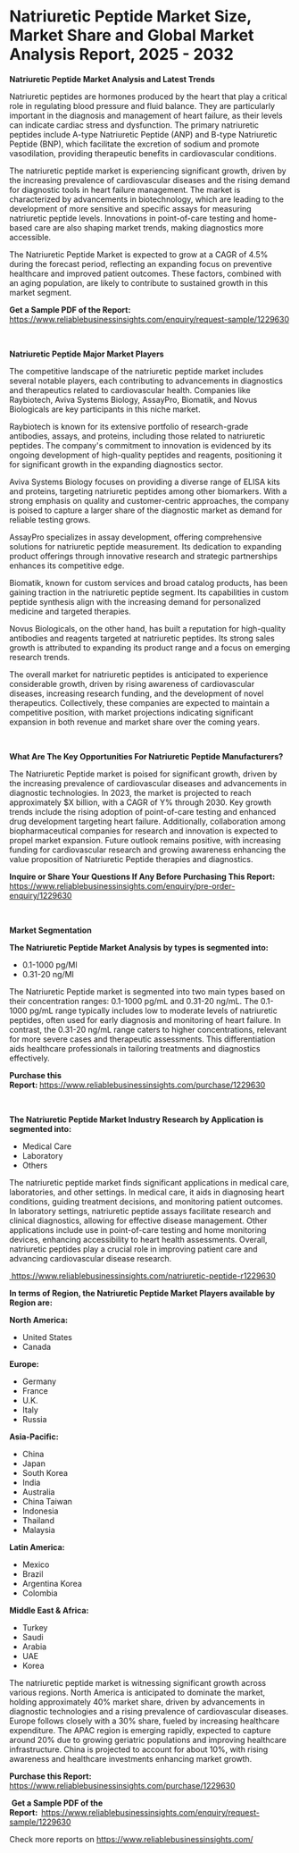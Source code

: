 <p><h1>Natriuretic Peptide Market Size, Market Share and Global Market Analysis Report, 2025 - 2032</h1></p><p><strong>Natriuretic Peptide Market Analysis and Latest Trends</strong></p>
<p><p>Natriuretic peptides are hormones produced by the heart that play a critical role in regulating blood pressure and fluid balance. They are particularly important in the diagnosis and management of heart failure, as their levels can indicate cardiac stress and dysfunction. The primary natriuretic peptides include A-type Natriuretic Peptide (ANP) and B-type Natriuretic Peptide (BNP), which facilitate the excretion of sodium and promote vasodilation, providing therapeutic benefits in cardiovascular conditions.</p><p>The natriuretic peptide market is experiencing significant growth, driven by the increasing prevalence of cardiovascular diseases and the rising demand for diagnostic tools in heart failure management. The market is characterized by advancements in biotechnology, which are leading to the development of more sensitive and specific assays for measuring natriuretic peptide levels. Innovations in point-of-care testing and home-based care are also shaping market trends, making diagnostics more accessible.</p><p>The Natriuretic Peptide Market is expected to grow at a CAGR of 4.5% during the forecast period, reflecting an expanding focus on preventive healthcare and improved patient outcomes. These factors, combined with an aging population, are likely to contribute to sustained growth in this market segment.</p></p>
<p><strong>Get a Sample PDF of the Report:&nbsp;</strong> <a href="https://www.reliablebusinessinsights.com/enquiry/request-sample/1229630?utm_campaign=3259&utm_medium=2&utm_source=Github&utm_content=ia&utm_term=08032025&utm_id=natriuretic-peptide">https://www.reliablebusinessinsights.com/enquiry/request-sample/1229630</a></p>
<p>&nbsp;</p>
<p><strong>Natriuretic Peptide Major Market Players</strong></p>
<p><p>The competitive landscape of the natriuretic peptide market includes several notable players, each contributing to advancements in diagnostics and therapeutics related to cardiovascular health. Companies like Raybiotech, Aviva Systems Biology, AssayPro, Biomatik, and Novus Biologicals are key participants in this niche market.</p><p>Raybiotech is known for its extensive portfolio of research-grade antibodies, assays, and proteins, including those related to natriuretic peptides. The company's commitment to innovation is evidenced by its ongoing development of high-quality peptides and reagents, positioning it for significant growth in the expanding diagnostics sector.</p><p>Aviva Systems Biology focuses on providing a diverse range of ELISA kits and proteins, targeting natriuretic peptides among other biomarkers. With a strong emphasis on quality and customer-centric approaches, the company is poised to capture a larger share of the diagnostic market as demand for reliable testing grows.</p><p>AssayPro specializes in assay development, offering comprehensive solutions for natriuretic peptide measurement. Its dedication to expanding product offerings through innovative research and strategic partnerships enhances its competitive edge.</p><p>Biomatik, known for custom services and broad catalog products, has been gaining traction in the natriuretic peptide segment. Its capabilities in custom peptide synthesis align with the increasing demand for personalized medicine and targeted therapies.</p><p>Novus Biologicals, on the other hand, has built a reputation for high-quality antibodies and reagents targeted at natriuretic peptides. Its strong sales growth is attributed to expanding its product range and a focus on emerging research trends.</p><p>The overall market for natriuretic peptides is anticipated to experience considerable growth, driven by rising awareness of cardiovascular diseases, increasing research funding, and the development of novel therapeutics. Collectively, these companies are expected to maintain a competitive position, with market projections indicating significant expansion in both revenue and market share over the coming years.</p></p>
<p>&nbsp;</p>
<p><strong>What Are The Key Opportunities For Natriuretic Peptide Manufacturers?</strong></p>
<p><p>The Natriuretic Peptide market is poised for significant growth, driven by the increasing prevalence of cardiovascular diseases and advancements in diagnostic technologies. In 2023, the market is projected to reach approximately $X billion, with a CAGR of Y% through 2030. Key growth trends include the rising adoption of point-of-care testing and enhanced drug development targeting heart failure. Additionally, collaboration among biopharmaceutical companies for research and innovation is expected to propel market expansion. Future outlook remains positive, with increasing funding for cardiovascular research and growing awareness enhancing the value proposition of Natriuretic Peptide therapies and diagnostics.</p></p>
<p><strong>Inquire or Share Your Questions If Any Before Purchasing This Report:</strong> <a href="https://www.reliablebusinessinsights.com/enquiry/pre-order-enquiry/1229630?utm_campaign=3259&utm_medium=2&utm_source=Github&utm_content=ia&utm_term=08032025&utm_id=natriuretic-peptide">https://www.reliablebusinessinsights.com/enquiry/pre-order-enquiry/1229630</a></p>
<p>&nbsp;</p>
<p><strong>Market Segmentation</strong></p>
<p><strong>The Natriuretic Peptide Market Analysis by types is segmented into:</strong></p>
<p><ul><li>0.1-1000 pg/Ml</li><li>0.31-20 ng/Ml</li></ul></p>
<p><p>The Natriuretic Peptide market is segmented into two main types based on their concentration ranges: 0.1-1000 pg/mL and 0.31-20 ng/mL. The 0.1-1000 pg/mL range typically includes low to moderate levels of natriuretic peptides, often used for early diagnosis and monitoring of heart failure. In contrast, the 0.31-20 ng/mL range caters to higher concentrations, relevant for more severe cases and therapeutic assessments. This differentiation aids healthcare professionals in tailoring treatments and diagnostics effectively.</p></p>
<p><strong>Purchase this Report:&nbsp;</strong><a href="https://www.reliablebusinessinsights.com/purchase/1229630?utm_campaign=3259&utm_medium=2&utm_source=Github&utm_content=ia&utm_term=08032025&utm_id=natriuretic-peptide">https://www.reliablebusinessinsights.com/purchase/1229630</a></p>
<p>&nbsp;</p>
<p><strong>The Natriuretic Peptide Market Industry Research by Application is segmented into:</strong></p>
<p><ul><li>Medical Care</li><li>Laboratory</li><li>Others</li></ul></p>
<p><p>The natriuretic peptide market finds significant applications in medical care, laboratories, and other settings. In medical care, it aids in diagnosing heart conditions, guiding treatment decisions, and monitoring patient outcomes. In laboratory settings, natriuretic peptide assays facilitate research and clinical diagnostics, allowing for effective disease management. Other applications include use in point-of-care testing and home monitoring devices, enhancing accessibility to heart health assessments. Overall, natriuretic peptides play a crucial role in improving patient care and advancing cardiovascular disease research.</p></p>
<p><a href="https://www.reliablebusinessinsights.com/natriuretic-peptide-r1229630?utm_campaign=3259&utm_medium=2&utm_source=Github&utm_content=ia&utm_term=08032025&utm_id=natriuretic-peptide">&nbsp;https://www.reliablebusinessinsights.com/natriuretic-peptide-r1229630</a></p>
<p><strong>In terms of Region, the Natriuretic Peptide Market Players available by Region are:</strong></p>
<p>
    <p> <strong> North America: </strong>
        <ul>
            <li>United States</li>
            <li>Canada</li>
        </ul>
        </p> 
    <p> <strong> Europe: </strong>
        <ul>
            <li>Germany</li>
            <li>France</li>
            <li>U.K.</li>
            <li>Italy</li>
            <li>Russia</li>
        </ul>
        </p> 
    <p> <strong> Asia-Pacific: </strong>
        <ul>
            <li>China</li>
            <li>Japan</li>
            <li>South Korea</li>
            <li>India</li>
            <li>Australia</li>
            <li>China Taiwan</li>
            <li>Indonesia</li>
            <li>Thailand</li>
            <li>Malaysia</li>
        </ul>
        </p> 
    <p> <strong> Latin America: </strong>
        <ul>
            <li>Mexico</li>
            <li>Brazil</li>
            <li>Argentina Korea</li>
            <li>Colombia</li>
        </ul>
        </p> 
    <p> <strong> Middle East & Africa: </strong>
        <ul>
            <li>Turkey</li>
            <li>Saudi</li>
            <li>Arabia</li>
            <li>UAE</li>
            <li>Korea</li>
        </ul>
    </p>
    </p>
<p><p>The natriuretic peptide market is witnessing significant growth across various regions. North America is anticipated to dominate the market, holding approximately 40% market share, driven by advancements in diagnostic technologies and a rising prevalence of cardiovascular diseases. Europe follows closely with a 30% share, fueled by increasing healthcare expenditure. The APAC region is emerging rapidly, expected to capture around 20% due to growing geriatric populations and improving healthcare infrastructure. China is projected to account for about 10%, with rising awareness and healthcare investments enhancing market growth.</p></p>
<p><strong>Purchase this Report: </strong><a href="https://www.reliablebusinessinsights.com/purchase/1229630?utm_campaign=3259&utm_medium=2&utm_source=Github&utm_content=ia&utm_term=08032025&utm_id=natriuretic-peptide">https://www.reliablebusinessinsights.com/purchase/1229630</a></p>
<p>&nbsp;<strong>Get a Sample PDF of the Report:&nbsp;&nbsp;</strong><a href="https://www.reliablebusinessinsights.com/enquiry/request-sample/1229630?utm_campaign=3259&utm_medium=2&utm_source=Github&utm_content=ia&utm_term=08032025&utm_id=natriuretic-peptide">https://www.reliablebusinessinsights.com/enquiry/request-sample/1229630</a></p>
<p><strong></strong></p>
<p>Check more reports on <a href="https://www.reliablebusinessinsights.com/?utm_campaign=3259&utm_medium=2&utm_source=Github&utm_content=ia&utm_term=08032025&utm_id=natriuretic-peptide">https://www.reliablebusinessinsights.com/</a></p>